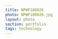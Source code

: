 ```yaml
--- 
title: NPWF180026 
photo: NPWF180026.jpg 
layout: photo 
section: portfolio 
tags: technology 
---  
```

  
